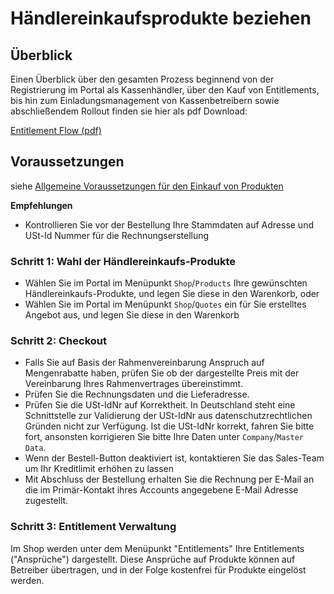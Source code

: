 # 	Händlereinkaufsprodukte beziehen

## Überblick

Einen Überblick über den gesamten Prozess beginnend von der Registrierung im Portal als Kassenhändler, über den Kauf von Entitlements, bis hin zum Einladungsmanagement von Kassenbetreibern sowie abschließendem Rollout finden sie hier als pdf Download:

[Entitlement Flow (pdf)](media/entitlement-flow-overview.pdf)

## Voraussetzungen

siehe [Allgemeine Voraussetzungen für den Einkauf von Produkten](voraussetzungen-einkauf.md)

**Empfehlungen**

- Kontrollieren Sie vor der Bestellung Ihre Stammdaten auf Adresse und USt-Id Nummer für die Rechnungserstellung

### Schritt 1: Wahl der Händlereinkaufs-Produkte

- Wählen Sie im Portal im Menüpunkt `Shop`/`Products` Ihre gewünschten Händlereinkaufs-Produkte, und legen Sie diese in den Warenkorb, oder
- Wählen Sie im Portal im Menüpunkt `Shop`/`Quotes` ein für Sie erstelltes Angebot aus, und legen Sie diese in den Warenkorb

### Schritt 2: Checkout

- Falls Sie auf Basis der Rahmenvereinbarung Anspruch auf Mengenrabatte haben, prüfen Sie ob der dargestellte Preis mit der Vereinbarung Ihres Rahmenvertrages übereinstimmt.
- Prüfen Sie die Rechnungsdaten und die Lieferadresse.
- Prüfen Sie die USt-IdNr auf Korrektheit. In Deutschland steht eine Schnittstelle zur Validierung der USt-IdNr aus datenschutzrechtlichen Gründen nicht zur Verfügung. Ist die USt-IdNr korrekt, fahren Sie bitte fort, ansonsten korrigieren Sie bitte Ihre Daten unter `Company`/`Master Data`.
- Wenn der Bestell-Button deaktiviert ist, kontaktieren Sie das Sales-Team um Ihr Kreditlimit erhöhen zu lassen
- Mit Abschluss der Bestellung erhalten Sie die Rechnung per E-Mail an die im Primär-Kontakt ihres Accounts angegebene E-Mail Adresse zugestellt.

### Schritt 3: Entitlement Verwaltung

Im Shop werden unter dem Menüpunkt "Entitlements" Ihre Entitlements ("Ansprüche") dargestellt. Diese Ansprüche auf Produkte können auf Betreiber übertragen, und in der Folge kostenfrei für Produkte eingelöst werden.



